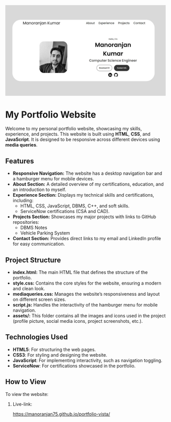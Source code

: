 <p align="center">
  <img src="./portfolio.jpg" alt="DBMS Overview" width="600px"/>
</p>


# My Portfolio Website

Welcome to my personal portfolio website, showcasing my skills, experience, and projects. This website is built using **HTML**, **CSS**, and **JavaScript**. It is designed to be responsive across different devices using **media queries**.

## Features

- **Responsive Navigation:** The website has a desktop navigation bar and a hamburger menu for mobile devices.
- **About Section:** A detailed overview of my certifications, education, and an introduction to myself.
- **Experience Section:** Displays my technical skills and certifications, including:
  - HTML, CSS, JavaScript, DBMS, C++, and soft skills.
  - ServiceNow certifications (CSA and CAD).
- **Projects Section:** Showcases my major projects with links to GitHub repositories:
  - DBMS Notes
  - Vehicle Parking System
- **Contact Section:** Provides direct links to my email and LinkedIn profile for easy communication.

## Project Structure

- **index.html:** The main HTML file that defines the structure of the portfolio.
- **style.css:** Contains the core styles for the website, ensuring a modern and clean look.
- **mediaqueries.css:** Manages the website’s responsiveness and layout on different screen sizes.
- **script.js:** Handles the interactivity of the hamburger menu for mobile navigation.
- **assets/:** This folder contains all the images and icons used in the project (profile picture, social media icons, project screenshots, etc.).

## Technologies Used

- **HTML5**: For structuring the web pages.
- **CSS3**: For styling and designing the website.
- **JavaScript**: For implementing interactivity, such as navigation toggling.
- **ServiceNow**: For certifications showcased in the portfolio.

## How to View

To view the website:

1. Live-link:
  
   https://manoranjan75.github.io/portfolio-vista/
